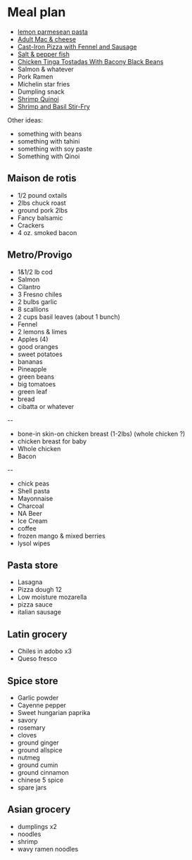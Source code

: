 # Meal plan

- [lemon parmesean pasta](https://www.bonappetit.com/recipe/pasta-with-brown-butter-whole-lemon-and-parmesan)
- [Adult Mac & cheese](https://www.bonappetit.com/recipe/adult-mac-and-cheese)
- [Cast-Iron Pizza with Fennel and Sausage](https://www.bonappetit.com/recipe/cast-iron-pizza-with-fennel-and-sausage)
- [Salt & pepper fish](https://www.bonappetit.com/recipe/salt-and-pepper-fish)
- [Chicken Tinga Tostadas With Bacony Black Beans](https://www.bonappetit.com/recipe/chicken-tinga-tostadas)
- Salmon & whatever
- Pork Ramen
- Michelin star fries
- Dumpling snack
- [Shrimp Quinoi](https://www.bonappetit.com/story/indian-ish-shrimp-quinoa-pulao)
- [Shrimp and Basil Stir-Fry](https://www.bonappetit.com/recipe/shrimp-and-basil-stir-fry)

Other ideas:

- something with beans
- something with tahini
- something with soy paste
- Something with Qinoi

## Maison de rotis

- 1/2 pound oxtails
- 2lbs chuck roast
- ground pork 2lbs
- Fancy balsamic
- Crackers
- 4 oz. smoked bacon

## Metro/Provigo

- 1&1/2 lb cod
- Salmon
- Cilantro
- 3 Fresno chiles
- 2 bulbs garlic
- 8 scallions
- 2 cups basil leaves (about 1 bunch)
- Fennel
- 2 lemons & limes
- Apples (4)
- good oranges
- sweet potatoes
- bananas
- Pineapple
- green beans
- big tomatoes
- green leaf
- bread
- cibatta or whatever

--

- bone-in skin-on chicken breast (1-2lbs) (whole chicken ?)
- chicken breast for baby
- Whole chicken
- Bacon

--

- chick peas
- Shell pasta
- Mayonnaise
- Charcoal
- NA Beer
- Ice Cream
- coffee
- frozen mango & mixed berries
- lysol wipes

## Pasta store

- Lasagna
- Pizza dough 12
- Low moisture mozarella
- pizza sauce
- italian sausage

## Latin grocery

- Chiles in adobo x3
- Queso fresco

## Spice store

- Garlic powder
- Cayenne pepper
- Sweet hungarian paprika
- savory
- rosemary
- cloves
- ground ginger
- ground allspice
- nutmeg
- ground cumin
- ground cinnamon
- chinese 5 spice
- spare jars

## Asian grocery

- dumplings x2
- noodles
- shrimp
- wavy ramen noodles
